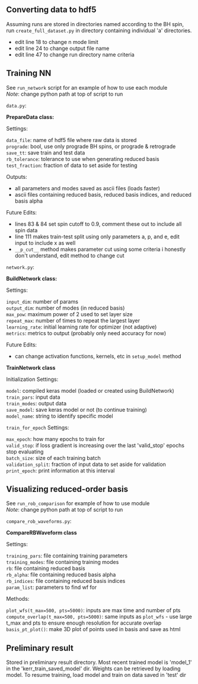 ## Converting data to hdf5

Assuming runs are stored in directories named according to the BH spin, run `create_full_dataset.py` in directory containing individual 'a' directories.
- edit line 18 to change n mode limit
- edit line 24 to change output file name
- edit line 47 to change run directory name criteria

## Training NN

See `run_network` script for an example of how to use each module       
*Note*: change python path at top of script to run

`data.py`: 

**PrepareData class:**

Settings:
	
`data_file`: name of hdf5 file where raw data is stored     
`prograde`: bool, use only prograde BH spins, or prograde & retrograde     
`save_tt`: save train and test data        
`rb_tolerance`: tolerance to use when generating reduced basis     
`test_fraction`: fraction of data to set aside for testing      

Outputs:

- all parameters and modes saved as ascii files (loads faster)
- ascii files containing reduced basis, reduced basis indices, and reduced basis alpha

Future Edits:

- lines 83 & 84 set spin cutoff to 0.9, comment these out to include all spin data
- line 111 makes train-test split using only parameters a, p, and e, edit input to include x as well 
- `__p_cut__` method makes parameter cut using some criteria i honestly don't understand, edit method to change cut

`network.py`:

**BuildNetwork class:**

Settings:

`input_dim`: number of params     
`output_dim`: number of modes (in reduced basis)     
`max_pow`: maximum power of 2 used to set layer size     
`repeat_max`: number of times to repeat the largest layer      
`learning_rate`: initial learning rate for optimizer (not adaptive)     
`metrics`: metrics to output (probably only need accuracy for now)     

Future Edits:

- can change activation functions, kernels, etc in `setup_model` method	

**TrainNetwork class**

Initialization Settings:

`model`: compiled keras model (loaded or created using BuildNetwork)     
`train_pars`: input data     
`train_modes`: output data      
`save_model`: save keras model or not (to continue training)     
`model_name`: string to identify specific model      

`train_for_epoch` Settings:

`max_epoch`: how many epochs to train for    
`valid_stop`: if loss gradient is increasing over the last 'valid_stop' epochs stop evaluating      
`batch_size`: size of each training batch     
`validation_split`: fraction of input data to set aside for validation    
`print_epoch`: print information at this interval		

## Visualizing reduced-order basis

See `run_rob_comparison` for example of how to use module       
*Note*: change python path at top of script to run

`compare_rob_waveforms.py`:

**CompareRBWaveform class**

Settings:

`training_pars`: file containing training parameters      
`training_modes`: file containing training modes     
`rb`: file containing reduced basis      
`rb_alpha`: file containing reduced basis alpha      
`rb_indices`: file containing reduced basis indices     
`param_list`: parameters to find wf for      

Methods:

`plot_wfs(t_max=500, pts=5000)`: inputs are max time and number of pts         
`compute_overlap(t_max=500, pts=5000)`: same inputs as `plot_wfs` - use large t_max and pts to ensure enough resolution for accurate overlap        
`basis_pt_plot()`: make 3D plot of points used in basis and save as html 		

## Preliminary result

Stored in preliminary result directory. Most recent trained model is 'model_1' in the 'kerr_train_saved_model' dir. Weights can be retrieved by loading model. To resume training, load model and train on data saved in 'test' dir
